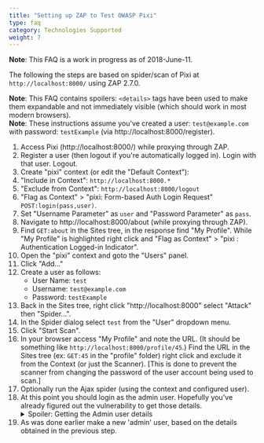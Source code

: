 ```yaml
---
title: "Setting up ZAP to Test OWASP Pixi"
type: faq
category: Technologies Supported
weight: 7
---
```


**Note**: This FAQ is a work in progress as of 2018-June-11.<br>

The following the steps are based on spider/scan of Pixi at `http://localhost:8000/` using ZAP 2.7.0.<br>

**Note**: This FAQ contains spoilers: `<details>` tags have been used to make them expandable and not immediately visible (which should work in most modern browsers).<br>
**Note**: These instructions assume you've created a user: `test@example.com` with password: `testExample` (via http://localhost:8000/register).

1. Access Pixi (http://localhost:8000/) while proxying through ZAP.
2. Register a user (then logout if you're automatically logged in). Login with that user. Logout.
3. Create "pixi" context (or edit the "Default Context"): <br>
  1. "Include in Context": `http://localhost:8000.*` <br>
  1. "Exclude from Context":  `http://localhost:8000/logout` <br>
  1. "Flag as Context" > "pixi: Form-based Auth Login Request" `POST:login(pass,user)`.<br>
  1. Set "Username Parameter" as `user` and "Password Parameter" as `pass`.<br>
1. Navigate to http://localhost:8000/about (while proxying through ZAP).<br>
  1. Find `GET:about` in the Sites tree, in the response find "My Profile". While "My Profile" is highlighted right click and "Flag as Context" > "pixi : Authentication Logged-in Indicator".
1. Open the "pixi" context and goto the "Users" panel.<br>
  1. Click "Add..."<br>
  1. Create a user as follows:
      * User Name: `test`
      * Username: `test@example.com`
      * Password: `testExample`
1. Back in the Sites tree, right click "http://localhost:8000" select "Attack" then "Spider...".<br>
  1. In the Spider dialog select `test` from the "User" dropdown menu.<br>
  1. Click "Start Scan".
1. In your browser access "My Profile" and note the URL. (It should be something like `http://localhost:8000/profile/45`.) Find the URL in the Sites tree (ex: `GET:45` in the "profile" folder) right click and exclude it from the Context (or just the Scanner). [This is done to prevent the scanner from changing the password of the user account being used to scan.]
1. Optionally run the Ajax spider (using the context and configured user).
1. At this point you should login as the admin user. Hopefully you've already figured out the vulnerability to get those details.
    <details>
      <summary>Spoiler: Getting the Admin user details</summary>
      Access "http://localhost:8000/service.conf".
    </details>
1. As was done earlier make a new 'admin' user, based on the details obtained in the previous step.
